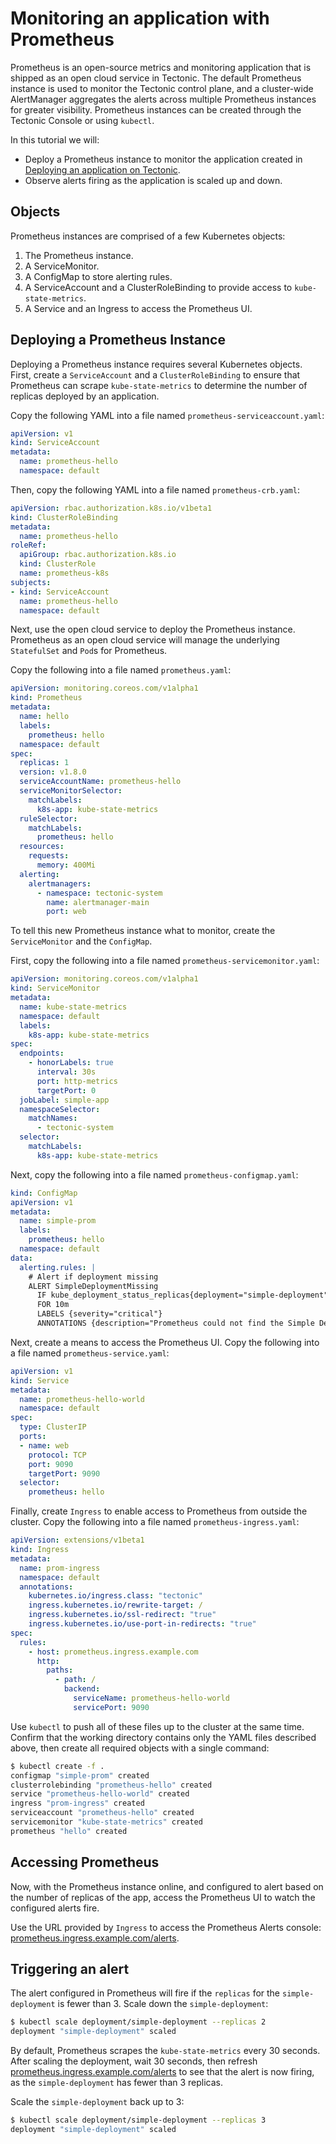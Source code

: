 # Monitoring an application with Prometheus

Prometheus is an open-source metrics and monitoring application that is shipped as an open cloud service in Tectonic. The default Prometheus instance is used to monitor the Tectonic control plane, and a cluster-wide AlertManager aggregates the alerts across multiple Prometheus instances for greater visibility. Prometheus instances can be created through the Tectonic Console or using `kubectl`.

In this tutorial we will:
* Deploy a Prometheus instance to monitor the application created in [Deploying an application on Tectonic][first-app].
* Observe alerts firing as the application is scaled up and down.

## Objects

Prometheus instances are comprised of a few Kubernetes objects:

1. The Prometheus instance.
2. A ServiceMonitor.
3. A ConfigMap to store alerting rules.
4. A ServiceAccount and a ClusterRoleBinding to provide access to `kube-state-metrics`.
5. A Service and an Ingress to access the Prometheus UI.

## Deploying a Prometheus Instance

Deploying a Prometheus instance requires several Kubernetes objects. First, create a `ServiceAccount` and a `ClusterRoleBinding` to ensure that Prometheus can scrape `kube-state-metrics` to determine the number of replicas deployed by an application.

Copy the following YAML into a file named `prometheus-serviceaccount.yaml`:

```yaml
apiVersion: v1
kind: ServiceAccount
metadata:
  name: prometheus-hello
  namespace: default
```

Then, copy the following YAML into a file named `prometheus-crb.yaml`:

```yaml
apiVersion: rbac.authorization.k8s.io/v1beta1
kind: ClusterRoleBinding
metadata:
  name: prometheus-hello
roleRef:
  apiGroup: rbac.authorization.k8s.io
  kind: ClusterRole
  name: prometheus-k8s
subjects:
- kind: ServiceAccount
  name: prometheus-hello
  namespace: default
```

Next, use the open cloud service to deploy the Prometheus instance. Prometheus as an open cloud service will manage the underlying `StatefulSet` and `Pod`s for Prometheus.

Copy the following into a file named `prometheus.yaml`:

```yaml
apiVersion: monitoring.coreos.com/v1alpha1
kind: Prometheus
metadata:
  name: hello
  labels:
    prometheus: hello
  namespace: default
spec:
  replicas: 1
  version: v1.8.0
  serviceAccountName: prometheus-hello
  serviceMonitorSelector:
    matchLabels:
      k8s-app: kube-state-metrics
  ruleSelector:
    matchLabels:
      prometheus: hello
  resources:
    requests:
      memory: 400Mi
  alerting:
    alertmanagers:
      - namespace: tectonic-system
        name: alertmanager-main
        port: web
```

To tell this new Prometheus instance what to monitor, create the `ServiceMonitor` and the `ConfigMap`.

First, copy the following into a file named `prometheus-servicemonitor.yaml`:

```yaml
apiVersion: monitoring.coreos.com/v1alpha1
kind: ServiceMonitor
metadata:
  name: kube-state-metrics
  namespace: default
  labels:
    k8s-app: kube-state-metrics
spec:
  endpoints:
    - honorLabels: true
      interval: 30s
      port: http-metrics
      targetPort: 0
  jobLabel: simple-app
  namespaceSelector:
    matchNames:
      - tectonic-system
  selector:
    matchLabels:
      k8s-app: kube-state-metrics
```

Next, copy the following into a file named `prometheus-configmap.yaml`:

```yaml
kind: ConfigMap
apiVersion: v1
metadata:
  name: simple-prom
  labels:
    prometheus: hello
  namespace: default
data:
  alerting.rules: |
    # Alert if deployment missing
    ALERT SimpleDeploymentMissing
      IF kube_deployment_status_replicas{deployment="simple-deployment"} < 3
      FOR 10m
      LABELS {severity="critical"}
      ANNOTATIONS {description="Prometheus could not find the Simple Deployment"}
```

Next, create a means to access the Prometheus UI. Copy the following into a file named `prometheus-service.yaml`:

```yaml
apiVersion: v1
kind: Service
metadata:
  name: prometheus-hello-world
  namespace: default
spec:
  type: ClusterIP
  ports:
  - name: web
    protocol: TCP
    port: 9090
    targetPort: 9090
  selector:
    prometheus: hello
```

Finally, create `Ingress` to enable access to Prometheus from outside the cluster. Copy the following into a file named `prometheus-ingress.yaml`:

```yaml
apiVersion: extensions/v1beta1
kind: Ingress
metadata:
  name: prom-ingress
  namespace: default
  annotations:
    kubernetes.io/ingress.class: "tectonic"
    ingress.kubernetes.io/rewrite-target: /
    ingress.kubernetes.io/ssl-redirect: "true"
    ingress.kubernetes.io/use-port-in-redirects: "true"
spec:
  rules:
    - host: prometheus.ingress.example.com
      http:
        paths:
          - path: /
            backend:
              serviceName: prometheus-hello-world
              servicePort: 9090
```

Use `kubectl` to push all of these files up to the cluster at the same time. Confirm that the working directory contains only the YAML files described above, then create all required objects with a single command:

```sh
$ kubectl create -f .
configmap "simple-prom" created
clusterrolebinding "prometheus-hello" created
service "prometheus-hello-world" created
ingress "prom-ingress" created
serviceaccount "prometheus-hello" created
servicemonitor "kube-state-metrics" created
prometheus "hello" created
```

## Accessing Prometheus

Now, with the Prometheus instance online, and configured to alert based on the number of replicas of the app, access the Prometheus UI to watch the configured alerts fire.

Use the URL provided by `Ingress` to access the Prometheus Alerts console: [prometheus.ingress.example.com/alerts][prom-ingress].

## Triggering an alert

The alert configured in Prometheus will fire if the `replicas` for the `simple-deployment` is fewer than 3. Scale down the `simple-deployment`:

```sh
$ kubectl scale deployment/simple-deployment --replicas 2
deployment "simple-deployment" scaled
```

By default, Prometheus scrapes the `kube-state-metrics` every 30 seconds. After scaling the deployment, wait 30 seconds, then refresh [prometheus.ingress.example.com/alerts][prom-ingress] to see that the alert is now firing, as the `simple-deployment` has fewer than 3 replicas.

Scale the `simple-deployment` back up to 3:

```sh
$ kubectl scale deployment/simple-deployment --replicas 3
deployment "simple-deployment" scaled
```

[prom-ingress]: http://prometheus.ingress.example.com/alerts
[first-app]: first-app.md
